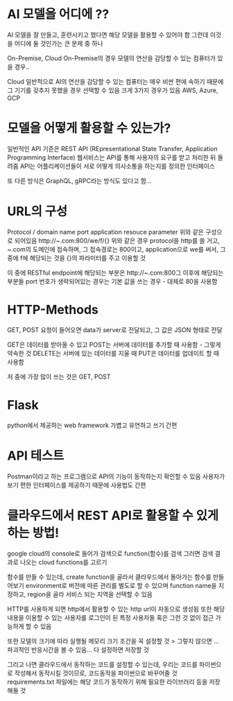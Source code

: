 # AI 모델을 어디에 ??
AI 모델을 잘 만들고, 훈련시키고 했다면 해당 모델을 활용할 수 있어야 함
그런데 이것을 어디에 둘 것인가는 큰 문제 중 하나

On-Premise, Cloud
On-Premise의 경우 모델의 연산을 감당할 수 있는 컴퓨터가 있을 경우..

Cloud
일반적으로 AI의 연산을 감당할 수 있는 컴퓨터는 매우 비싼 편에 속하기 때문에 그 기기를 갖추지 못했을 경우 선택할 수 있음
크게 3가지 경우가 있음
AWS, Azure, GCP

# 모델을 어떻게 활용할 수 있는가?
일반적인 API  기준은  REST API (REpresentational State Transfer, Application Programming Interface)
웹서비스는 API를 통해 사용자의 요구를 받고 처리한 뒤 돌려줌
API는 어플리케이션들이 서로 어떻게 의사소통을 하는지를 정의한 인터페이스

또 다른 방식은 GraphQL, gRPC라는 방식도 있다고 함...

# URL의 구성
Protocol / domain name port application resouce parameter
위와 같은 구성으로 되어있음
http://~.com:800/we/f/{}
위와 같은 경우 protocol을 http를 쓸 거고, ~.com의 도메인에 접속하며, 그 접속경로는 800이고, application으로 we를 써서, 그 중에 f에 해당되는 것을 {}의 파라미터를 주고 이용할 것

이 중에 RESTful endpoint에 해당되는 부분은 http://~.com:800그 이후에 해당되는 부분들
port 번호가 생략되어있는 경우는 기본 값을 쓰는 경우 - 대체로 80을 사용함

# HTTP-Methods
GET, POST 요청이 들어오면 data가 server로 전달되고, 그 값은 JSON 형태로 전달

GET은 데이터를 받아올 수 있고
POST는 서버에 데이터를 추가할 때 사용함 - 그렇게 약속한 것
DELETE는 서버에 있는 데이터를 지울 때
PUT은 데이터를 업데이트 할 때 사용함

저 중에 가장 많이 쓰는 것은 GET, POST

# Flask
python에서 제공하는 web framework
가볍고 유연하고 쓰기 간편

# API 테스트
Postman이라고 하는 프로그램으로 API의 기능이 동작하는지 확인할 수 있음
사용자가 보기 편한 인터페이스를 제공하기 때문에 사용법도 간편

# 클라우드에서 REST API로 활용할 수 있게 하는 방법!

google cloud의 console로 들어가 검색으로 function(함수)를 검색 그러면 검색 결과로 나오는 cloud functions를 고르기

함수를 만들 수 있는데, create function을 골라서 클라우드에서 돌아가는 함수를 만들어보기
environment로 버전에 따른 관리를 별도로 할 수 있으며
function name을 지정하고, region을 골라 서비스 되는 지역을 선택할 수 있음

HTTP를 사용하게 되면 http에서 활용할 수 있는 http url이 자동으로 생성됨
또한 해당 내용을 이용할 수 있는 사용자를 로그인이 된 특정 사용자들 혹은 그런 것 없이 접근 가능하게 할 수 있음

또한 모델의 크기에 따라 실행될 메모리 크기 조건을 꼭 설정할 것 > 그렇지 않으면 ... 파괴적인 반응시간을 볼 수 있음...
다 설정하면 저장할 것

그리고 나면 클라우드에서 동작하는 코드를 설정할 수 있는데, 우리는 코드를 파이썬으로 작성해서 동작시킬 것이므로, 코드동작을 파이썬으로 바꾸어줄 것
requirements.txt 파일에는 해당 코드가 동작하기 위해 필요한 라이브러리 등을 저장해둘 것
